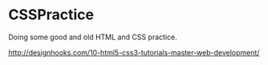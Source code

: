 # CSSPractice

Doing some good and old HTML and CSS practice.

http://designhooks.com/10-html5-css3-tutorials-master-web-development/
